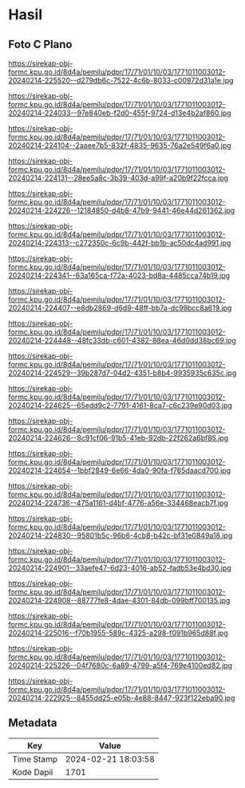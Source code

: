 # Hasil

## Foto C Plano

https://sirekap-obj-formc.kpu.go.id/8d4a/pemilu/pdpr/17/71/01/10/03/1771011003012-20240214-225520--d279db6c-7522-4c6b-8033-c00972d31a1e.jpg

https://sirekap-obj-formc.kpu.go.id/8d4a/pemilu/pdpr/17/71/01/10/03/1771011003012-20240214-224033--97e840eb-f2d0-455f-9724-d13e4b2af860.jpg

https://sirekap-obj-formc.kpu.go.id/8d4a/pemilu/pdpr/17/71/01/10/03/1771011003012-20240214-224104--2aaee7b5-832f-4835-9635-76a2e549f6a0.jpg

https://sirekap-obj-formc.kpu.go.id/8d4a/pemilu/pdpr/17/71/01/10/03/1771011003012-20240214-224131--28ee5a8c-3b39-403d-a99f-a20b9f22fcca.jpg

https://sirekap-obj-formc.kpu.go.id/8d4a/pemilu/pdpr/17/71/01/10/03/1771011003012-20240214-224226--12184850-d4b8-47b9-9441-46e44d261362.jpg

https://sirekap-obj-formc.kpu.go.id/8d4a/pemilu/pdpr/17/71/01/10/03/1771011003012-20240214-224313--c272350c-6c9b-442f-bb1b-ac50dc4ad991.jpg

https://sirekap-obj-formc.kpu.go.id/8d4a/pemilu/pdpr/17/71/01/10/03/1771011003012-20240214-224341--63a165ca-f72a-4023-bd8a-4485cca74b19.jpg

https://sirekap-obj-formc.kpu.go.id/8d4a/pemilu/pdpr/17/71/01/10/03/1771011003012-20240214-224407--e8db2869-d6d9-48ff-bb7a-dc99bcc8a619.jpg

https://sirekap-obj-formc.kpu.go.id/8d4a/pemilu/pdpr/17/71/01/10/03/1771011003012-20240214-224448--48fc33db-c601-4382-88ea-46d0dd38bc69.jpg

https://sirekap-obj-formc.kpu.go.id/8d4a/pemilu/pdpr/17/71/01/10/03/1771011003012-20240214-224529--39b287d7-04d2-4351-b8b4-9935935c635c.jpg

https://sirekap-obj-formc.kpu.go.id/8d4a/pemilu/pdpr/17/71/01/10/03/1771011003012-20240214-224625--65edd9c2-7791-4161-8ca7-c6c239e90d03.jpg

https://sirekap-obj-formc.kpu.go.id/8d4a/pemilu/pdpr/17/71/01/10/03/1771011003012-20240214-224626--8c91cf06-91b5-41eb-92db-22f262a6bf85.jpg

https://sirekap-obj-formc.kpu.go.id/8d4a/pemilu/pdpr/17/71/01/10/03/1771011003012-20240214-224654--1bbf2849-6e66-4da0-90fa-f765daacd700.jpg

https://sirekap-obj-formc.kpu.go.id/8d4a/pemilu/pdpr/17/71/01/10/03/1771011003012-20240214-224736--475a1161-d4bf-4776-a56e-334468eacb7f.jpg

https://sirekap-obj-formc.kpu.go.id/8d4a/pemilu/pdpr/17/71/01/10/03/1771011003012-20240214-224830--95801b5c-96b6-4cb8-b42c-bf31e0849a18.jpg

https://sirekap-obj-formc.kpu.go.id/8d4a/pemilu/pdpr/17/71/01/10/03/1771011003012-20240214-224901--33aefe47-6d23-4016-ab52-fadb53e4bd30.jpg

https://sirekap-obj-formc.kpu.go.id/8d4a/pemilu/pdpr/17/71/01/10/03/1771011003012-20240214-224908--88777fe8-4dae-4301-84db-099bff700135.jpg

https://sirekap-obj-formc.kpu.go.id/8d4a/pemilu/pdpr/17/71/01/10/03/1771011003012-20240214-225016--f70b1955-589c-4325-a298-f091b965d88f.jpg

https://sirekap-obj-formc.kpu.go.id/8d4a/pemilu/pdpr/17/71/01/10/03/1771011003012-20240214-225226--04f7680c-6a89-4799-a5f4-769e4100ed82.jpg

https://sirekap-obj-formc.kpu.go.id/8d4a/pemilu/pdpr/17/71/01/10/03/1771011003012-20240214-222925--8455dd25-e05b-4e88-8447-923f122eba90.jpg


## Metadata

| Key        | Value               |
| ---------- | ------------------- |
| Time Stamp | 2024-02-21 18:03:58 |
| Kode Dapil | 1701                |



